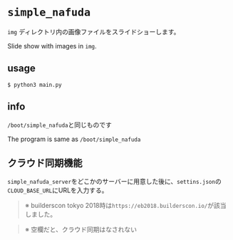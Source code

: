 # `simple_nafuda` 

`img` ディレクトリ内の画像ファイルをスライドショーします。

Slide show with images in `img`.

## usage

```
$ python3 main.py
```

## info

`/boot/simple_nafuda`と同じものです

The program is same as `/boot/simple_nafuda` 

## クラウド同期機能

`simple_nafuda_server`をどこかのサーバーに用意した後に、`settins.json`の`CLOUD_BASE_URL`にURLを入力する。

> ※ builderscon tokyo 2018時は`https://eb2018.builderscon.io/`が該当しました。

> ※ 空欄だと、クラウド同期はなされない
